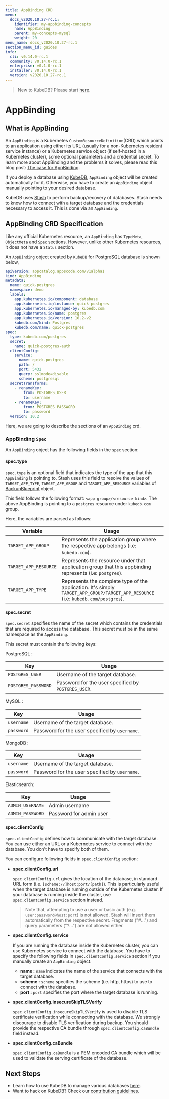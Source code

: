 ```yaml
---
title: AppBinding CRD
menu:
  docs_v2020.10.27-rc.1:
    identifier: my-appbinding-concepts
    name: AppBinding
    parent: my-concepts-mysql
    weight: 20
menu_name: docs_v2020.10.27-rc.1
section_menu_id: guides
info:
  cli: v0.14.0-rc.1
  community: v0.14.0-rc.1
  enterprise: v0.1.0-rc.1
  installer: v0.14.0-rc.1
  version: v2020.10.27-rc.1
---
```


> New to KubeDB? Please start [here](/docs/v2020.10.27-rc.1/README).

# AppBinding

## What is AppBinding

An `AppBinding` is a Kubernetes `CustomResourceDefinition`(CRD) which points to an application using either its URL (usually for a non-Kubernetes resident service instance) or a Kubernetes service object (if self-hosted in a Kubernetes cluster), some optional parameters and a credential secret. To learn more about AppBinding and the problems it solves, please read this blog post: [The case for AppBinding](https://blog.byte.builders/post/the-case-for-appbinding).

If you deploy a database using [KubeDB](https://kubedb.com/docs/0.11.0/concepts/), `AppBinding` object will be created automatically for it. Otherwise, you have to create an `AppBinding` object manually pointing to your desired database.

KubeDB uses [Stash](https://appscode.com/products/stash/) to perform backup/recovery of databases. Stash needs to know how to connect with a target database and the credentials necessary to access it. This is done via an `AppBinding`.

## AppBinding CRD Specification

Like any official Kubernetes resource, an `AppBinding` has `TypeMeta`, `ObjectMeta` and `Spec` sections. However, unlike other Kubernetes resources, it does not have a `Status` section.

An `AppBinding` object created by `KubeDB` for PostgreSQL database is shown below,

```yaml
apiVersion: appcatalog.appscode.com/v1alpha1
kind: AppBinding
metadata:
  name: quick-postgres
  namespace: demo
  labels:
    app.kubernetes.io/component: database
    app.kubernetes.io/instance: quick-postgres
    app.kubernetes.io/managed-by: kubedb.com
    app.kubernetes.io/name: postgres
    app.kubernetes.io/version: 10.2-v2
    kubedb.com/kind: Postgres
    kubedb.com/name: quick-postgres
spec:
  type: kubedb.com/postgres
  secret:
    name: quick-postgres-auth
  clientConfig:
    service:
      name: quick-postgres
      path: /
      port: 5432
      query: sslmode=disable
      scheme: postgresql
  secretTransforms:
    - renameKey:
        from: POSTGRES_USER
        to: username
    - renameKey:
        from: POSTGRES_PASSWORD
        to: password
  version: 10.2
```

Here, we are going to describe the sections of an `AppBinding` crd.

### AppBinding `Spec`

An `AppBinding` object has the following fields in the `spec` section:

#### spec.type

`spec.type` is an optional field that indicates the type of the app that this `AppBinding` is pointing to. Stash uses this field to resolve the values of `TARGET_APP_TYPE`, `TARGET_APP_GROUP` and `TARGET_APP_RESOURCE` variables of [BackupBlueprint](https://appscode.com/products/stash/latest/concepts/crds/backupblueprint/) object.

This field follows the following format: `<app group>/<resource kind>`. The above AppBinding is pointing to a `postgres` resource under `kubedb.com` group.

Here, the variables are parsed as follows:

|       Variable        |                                                               Usage                                                               |
| --------------------- | --------------------------------------------------------------------------------------------------------------------------------- |
| `TARGET_APP_GROUP`    | Represents the application group where the respective app belongs (i.e: `kubedb.com`).                                            |
| `TARGET_APP_RESOURCE` | Represents the resource under that application group that this appbinding represents (i.e: `postgres`).                           |
| `TARGET_APP_TYPE`     | Represents the complete type of the application. It's simply `TARGET_APP_GROUP/TARGET_APP_RESOURCE` (i.e: `kubedb.com/postgres`). |

#### spec.secret

`spec.secret` specifies the name of the secret which contains the credentials that are required to access the database. This secret must be in the same namespace as the `AppBinding`.

This secret must contain the following keys:

PostgreSQL :

| Key                 | Usage                                               |
| ------------------- | --------------------------------------------------- |
| `POSTGRES_USER`     | Username of the target database.                    |
| `POSTGRES_PASSWORD` | Password for the user specified by `POSTGRES_USER`. |

MySQL :

| Key        | Usage                                          |
| ---------- | ---------------------------------------------- |
| `username` | Username of the target database.               |
| `password` | Password for the user specified by `username`. |

MongoDB :

| Key        | Usage                                          |
| ---------- | ---------------------------------------------- |
| `username` | Username of the target database.               |
| `password` | Password for the user specified by `username`. |

Elasticsearch:

|       Key        |          Usage          |
| ---------------- | ----------------------- |
| `ADMIN_USERNAME` | Admin username          |
| `ADMIN_PASSWORD` | Password for admin user |

#### spec.clientConfig

`spec.clientConfig` defines how to communicate with the target database. You can use either an URL or a Kubernetes service to connect with the database. You don't have to specify both of them.

You can configure following fields in `spec.clientConfig` section:

- **spec.clientConfig.url**

  `spec.clientConfig.url` gives the location of the database, in standard URL form (i.e. `[scheme://]host:port/[path]`). This is particularly useful when the target database is running outside of the Kubernetes cluster. If your database is running inside the cluster, use `spec.clientConfig.service` section instead.

  > Note that, attempting to use a user or basic auth (e.g. `user:password@host:port`) is not allowed. Stash will insert them automatically from the respective secret. Fragments ("#...") and query parameters ("?...") are not allowed either.

- **spec.clientConfig.service**

  If you are running the database inside the Kubernetes cluster, you can use Kubernetes service to connect with the database. You have to specify the following fields in `spec.clientConfig.service` section if you manually create an `AppBinding` object.

  - **name :** `name` indicates the name of the service that connects with the target database.
  - **scheme :** `scheme` specifies the scheme (i.e. http, https) to use to connect with the database.
  - **port :** `port` specifies the port where the target database is running.

- **spec.clientConfig.insecureSkipTLSVerify**

  `spec.clientConfig.insecureSkipTLSVerify` is used to disable TLS certificate verification while connecting with the database. We strongly discourage to disable TLS verification during backup. You should provide the respective CA bundle through `spec.clientConfig.caBundle` field instead.

- **spec.clientConfig.caBundle**

  `spec.clientConfig.caBundle` is a PEM encoded CA bundle which will be used to validate the serving certificate of the database.

## Next Steps

- Learn how to use KubeDB to manage various databases [here](/docs/v2020.10.27-rc.1/guides/README).
- Want to hack on KubeDB? Check our [contribution guidelines](/docs/v2020.10.27-rc.1/CONTRIBUTING).
